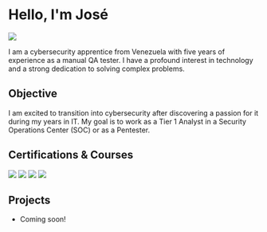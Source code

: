 # Hello, I'm José
<a href="https://linkedin.com/in/josealvarezca"><img src="https://img.shields.io/badge/-LinkedIn-0072b1?&style=for-the-badge&logo=linkedin&logoColor=white" /></a>

I am a cybersecurity apprentice from Venezuela with five years of experience as a manual QA tester. I have a profound interest in technology and a strong dedication to solving complex problems.

## Objective

I am excited to transition into cybersecurity after discovering a passion for it during my years in IT. My goal is to work as a Tier 1 Analyst in a Security Operations Center (SOC) or as a Pentester.

## Certifications & Courses
<div>
<a href="https://www.credly.com/badges/304ceb05-0992-4c44-9dc9-2cd85bae9def"><img src="https://img.shields.io/badge/Cisco-Intro%20to%20Cybersecurity-1BA0D7?style=for-the-badge&logo=Cisco&logoColor=white" /></a>
<a href="https://www.credly.com/badges/12df589f-b783-4d74-a2f9-94b297358e3f"><img src="https://img.shields.io/badge/Cisco-Networking%20Basics-1BA0D7?style=for-the-badge&logo=Cisco&logoColor=white" /></a>
<a href="https://www.credly.com/badges/36f3bcb0-0c9a-4af2-a072-1eb34fedcb11"><img src="https://img.shields.io/badge/Cisco-Networking%20Devices%20and%20Initial%20Configuration-1BA0D7?style=for-the-badge&logo=Cisco&logoColor=white" /></a>
<a href="https://www.credly.com/earner/earned/badge/56efc9b1-ccd6-409a-88f8-bde21c8d4713"><img src="https://img.shields.io/badge/Cisco-Endpoint%20Security-1BA0D7?style=for-the-badge&logo=Cisco&logoColor=white" /></a>
</div>

## Projects
- Coming soon!
